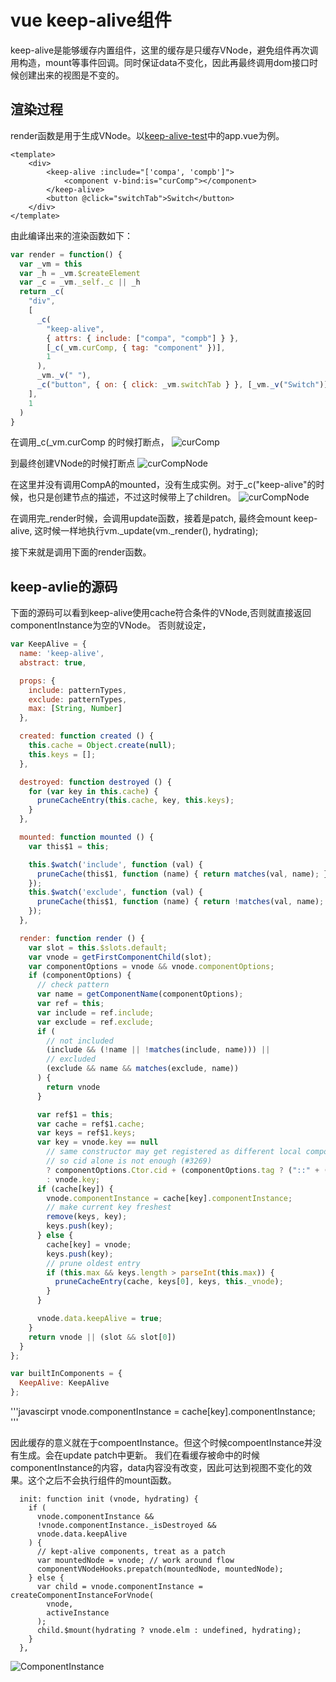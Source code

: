 # vue keep-alive组件
keep-alive是能够缓存内置组件，这里的缓存是只缓存VNode，避免组件再次调用构造，mount等事件回调。同时保证data不变化，因此再最终调用dom接口时候创建出来的视图是不变的。
## 渲染过程
render函数是用于生成VNode。以[keep-alive-test](https://github.com/codetest/vue/tree/master/vue-keealive-test)中的app.vue为例。
```vue
<template>
    <div>
        <keep-alive :include="['compa', 'compb']">
            <component v-bind:is="curComp"></component>
        </keep-alive>
        <button @click="switchTab">Switch</button>
    </div>
</template>
```
由此编译出来的渲染函数如下：
```javascript
var render = function() {
  var _vm = this
  var _h = _vm.$createElement
  var _c = _vm._self._c || _h
  return _c(
    "div",
    [
      _c(
        "keep-alive",
        { attrs: { include: ["compa", "compb"] } },
        [_c(_vm.curComp, { tag: "component" })],
        1
      ),
      _vm._v(" "),
      _c("button", { on: { click: _vm.switchTab } }, [_vm._v("Switch")])
    ],
    1
  )
}
```
在调用_c(_vm.curComp 的时候打断点，
![curComp](/images/keep-alive/CreateCompA.png)

到最终创建VNode的时候打断点
![curCompNode](/images/keep-alive/CompAVNode.png)

在这里并没有调用CompA的mounted，没有生成实例。对于_c("keep-alive"的时候，也只是创建节点的描述，不过这时候带上了children。
![curCompNode](/images/keep-alive/keep-alive.png)

在调用完_render时候，会调用update函数，接着是patch, 最终会mount keep-alive, 这时候一样地执行vm._update(vm._render(), hydrating);

接下来就是调用下面的render函数。

## keep-avlie的源码
下面的源码可以看到keep-alive使用cache符合条件的VNode,否则就直接返回componentInstance为空的VNode。 否则就设定，

```javascript
var KeepAlive = {
  name: 'keep-alive',
  abstract: true,

  props: {
    include: patternTypes,
    exclude: patternTypes,
    max: [String, Number]
  },

  created: function created () {
    this.cache = Object.create(null);
    this.keys = [];
  },

  destroyed: function destroyed () {
    for (var key in this.cache) {
      pruneCacheEntry(this.cache, key, this.keys);
    }
  },

  mounted: function mounted () {
    var this$1 = this;

    this.$watch('include', function (val) {
      pruneCache(this$1, function (name) { return matches(val, name); });
    });
    this.$watch('exclude', function (val) {
      pruneCache(this$1, function (name) { return !matches(val, name); });
    });
  },

  render: function render () {
    var slot = this.$slots.default;
    var vnode = getFirstComponentChild(slot);
    var componentOptions = vnode && vnode.componentOptions;
    if (componentOptions) {
      // check pattern
      var name = getComponentName(componentOptions);
      var ref = this;
      var include = ref.include;
      var exclude = ref.exclude;
      if (
        // not included
        (include && (!name || !matches(include, name))) ||
        // excluded
        (exclude && name && matches(exclude, name))
      ) {
        return vnode
      }

      var ref$1 = this;
      var cache = ref$1.cache;
      var keys = ref$1.keys;
      var key = vnode.key == null
        // same constructor may get registered as different local components
        // so cid alone is not enough (#3269)
        ? componentOptions.Ctor.cid + (componentOptions.tag ? ("::" + (componentOptions.tag)) : '')
        : vnode.key;
      if (cache[key]) {
        vnode.componentInstance = cache[key].componentInstance;
        // make current key freshest
        remove(keys, key);
        keys.push(key);
      } else {
        cache[key] = vnode;
        keys.push(key);
        // prune oldest entry
        if (this.max && keys.length > parseInt(this.max)) {
          pruneCacheEntry(cache, keys[0], keys, this._vnode);
        }
      }

      vnode.data.keepAlive = true;
    }
    return vnode || (slot && slot[0])
  }
};

var builtInComponents = {
  KeepAlive: KeepAlive
};
```

'''javascirpt
        vnode.componentInstance = cache[key].componentInstance;
'''


因此缓存的意义就在于compoentInstance。但这个时候compoentInstance并没有生成。会在update patch中更新。 我们在看缓存被命中的时候componentInstance的内容，data内容没有改变，因此可达到视图不变化的效果。这个之后不会执行组件的mount函数。

```javascirpt
  init: function init (vnode, hydrating) {
    if (
      vnode.componentInstance &&
      !vnode.componentInstance._isDestroyed &&
      vnode.data.keepAlive
    ) {
      // kept-alive components, treat as a patch
      var mountedNode = vnode; // work around flow
      componentVNodeHooks.prepatch(mountedNode, mountedNode);
    } else {
      var child = vnode.componentInstance = createComponentInstanceForVnode(
        vnode,
        activeInstance
      );
      child.$mount(hydrating ? vnode.elm : undefined, hydrating);
    }
  },
```

![ComponentInstance](/images/keep-alive/ComponentInstance.png)


